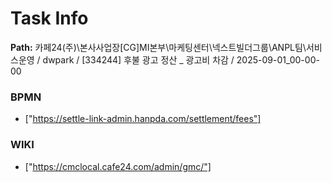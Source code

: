 # Task Info

**Path:** 카페24(주)\본사사업장\[CG]MI본부\마케팅센터\넥스트빌더그룹\ANPL팀\서비스운영 / dwpark / [334244] 후불 광고 정산 _ 광고비 차감 / 2025-09-01_00-00-00

### BPMN
- ["https://settle-link-admin.hanpda.com/settlement/fees"]

### WIKI
- ["https://cmclocal.cafe24.com/admin/gmc/"]

